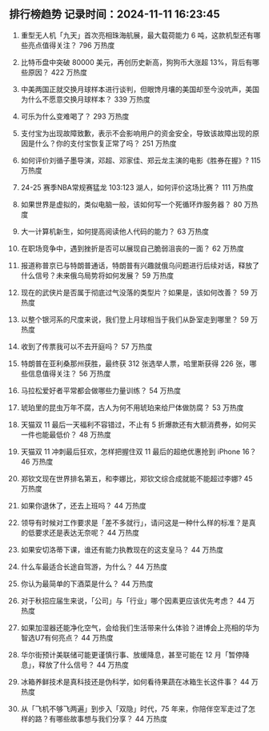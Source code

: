 
## 排行榜趋势 记录时间：2024-11-11 16:23:45
  
  1. 重型无人机「九天」首次亮相珠海航展，最大载荷能力 6 吨，这款机型还有哪些亮点值得关注？ 796 万热度
    
  2. 比特币盘中突破 80000 美元，再创历史新高，狗狗币大涨超 13%，背后有哪些原因？ 422 万热度
    
  3. 中美两国正就交换月球样本进行谈判，但眼馋月壤的美国却至今没吭声，美国为什么不愿意交换月球样本？ 339 万热度
    
  4. 可乐为什么变难喝了？ 293 万热度
    
  5. 支付宝为出现故障致歉，表示不会影响用户的资金安全，导致该故障出现的原因是什么？你的支付宝恢复正常了吗？ 251 万热度
    
  6. 如何评价刘循子墨导演，邓超、邓家佳、郑云龙主演的电影《胜券在握》? 115 万热度
    
  7. 24-25 赛季NBA常规赛猛龙 103:123 湖人，如何评价这场比赛？ 111 万热度
    
  8. 如果世界是虚拟的，类似电脑一般，该如何写一个死循环炸服务器？ 80 万热度
    
  9. 大一计算机新生，如何提高阅读他人代码的能力？ 63 万热度
    
  10. 在职场竞争中，遇到挫折是否可以展现自己脆弱沮丧的一面？ 62 万热度
    
  11. 报道称普京已与特朗普通话，特朗普有兴趣就俄乌问题进行后续对话，释放了什么信号？未来俄乌局势将如何发展？ 59 万热度
    
  12. 现在的武侠片是否属于彻底过气没落的类型片？如果是，该如何改善？ 59 万热度
    
  13. 以整个银河系的尺度来说，我们登上月球相当于我们从卧室走到哪里？ 59 万热度
    
  14. 收到了传票我可以不去开庭吗？ 57 万热度
    
  15. 特朗普在亚利桑那州获胜，最终获 312 张选举人票，哈里斯获得 226 张，哪些信息值得关注？ 56 万热度
    
  16. 马拉松爱好者平常都会做哪些力量训练？ 54 万热度
    
  17. 琥珀里的昆虫万年不腐，古人为何不用琥珀来给尸体做防腐？ 53 万热度
    
  18. 天猫双 11 最后一天福利不容错过，不止有 5 折爆款还有大额消费券，如何买一件也能最低价？ 48 万热度
    
  19. 天猫双 11 冲刺最后狂欢，怎样把握住双 11 最后的超绝优惠抢到 iPhone 16？ 46 万热度
    
  20. 郑钦文现在世界排名第五，和李娜比，郑钦文综合成就能不能超过李娜? 45 万热度
    
  21. 如果你退休了，还去上班吗？ 44 万热度
    
  22. 领导有时候对工作要求是「差不多就行」，请问这是一种什么样的标准？是真的低要求还是表达无奈呢？ 44 万热度
    
  23. 如果安切洛蒂下课，谁还有能力执教现在的这支皇马？ 44 万热度
    
  24. 什么车最适合长途自驾游，为什么？ 44 万热度
    
  25. 你认为最简单的下酒菜是什么？ 44 万热度
    
  26. 对于秋招应届生来说，「公司」与「行业」哪个因素更应该优先考虑？ 44 万热度
    
  27. 如果加湿器还能净化空气，会给我们生活带来什么体验？进博会上亮相的华为智选U7有何亮点？ 44 万热度
    
  28. 华尔街预计美联储可能更谨慎行事、放缓降息，甚至可能在 12 月「暂停降息」，释放了什么信号？ 44 万热度
    
  29. 冰箱养鲜技术是真科技还是伪科学，如何看待果蔬在冰箱生长这件事？ 44 万热度
    
  30. 从「飞机不够飞两遍」到步入「双隐」时代，75 年来，你陪伴空军走过了怎样的路？有哪些故事想与我们分享？ 44 万热度
    